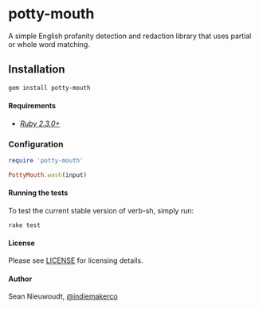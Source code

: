 # potty-mouth

A simple English profanity detection and redaction library that uses partial or whole word matching.

## Installation

```sh
gem install potty-mouth
```

#### Requirements

- *[Ruby 2.3.0+](https://www.ruby-lang.org/)*

### Configuration

```ruby
require 'potty-mouth'

PottyMouth.wash(input)
```

#### Running the tests

To test the current stable version of verb-sh, simply run:

    rake test

#### License

Please see [LICENSE](https://github.com/indiemakerco/potty-mouth/blob/master/LICENSE) for licensing details.

#### Author

Sean Nieuwoudt, [@indiemakerco](https://twitter.com/indiemakerco)
